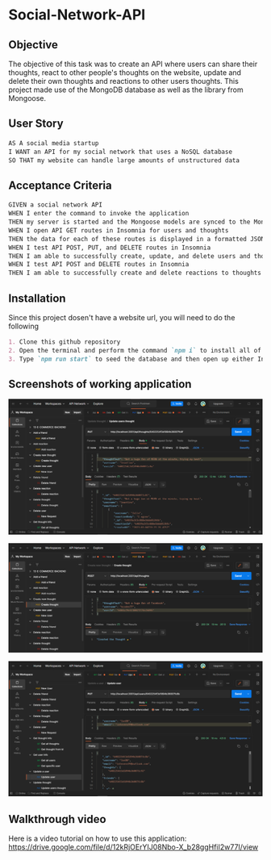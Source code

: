 # Social-Network-API

## Objective

The objective of this task was to create an API where users can share their thoughts, react to other people's thoughts on the website, update and delete their own thoughts and reactions to other users thoughts. This project made use of the MongoDB database as well as the library from Mongoose.

## User Story

```md
AS A social media startup
I WANT an API for my social network that uses a NoSQL database
SO THAT my website can handle large amounts of unstructured data
```

## Acceptance Criteria

```md
GIVEN a social network API
WHEN I enter the command to invoke the application
THEN my server is started and the Mongoose models are synced to the MongoDB database
WHEN I open API GET routes in Insomnia for users and thoughts
THEN the data for each of these routes is displayed in a formatted JSON
WHEN I test API POST, PUT, and DELETE routes in Insomnia
THEN I am able to successfully create, update, and delete users and thoughts in my database
WHEN I test API POST and DELETE routes in Insomnia
THEN I am able to successfully create and delete reactions to thoughts and add and remove friends to a user’s friend list
```

## Installation

Since this project dosen't have a website url, you will need to do the following

```md
1. Clone this github repository
2. Open the terminal and perform the command `npm i` to install all of the needed repositories
3. Type `npm run start` to seed the database and then open up either Insomnia or Postman to view all of the fields
```

## Screenshots of working application

![screenshot](./assets/images/Screenshot%231.png)

![screenshot](./assets/images/Screenshot%232.png)

![screenshot](./assets/images/Screenshot%20%233.png)

## Walkthrough video

Here is a video tutorial on how to use this application: https://drive.google.com/file/d/12kRjOErYIJ08Nbo-X_b28ggHfiI2w77I/view


